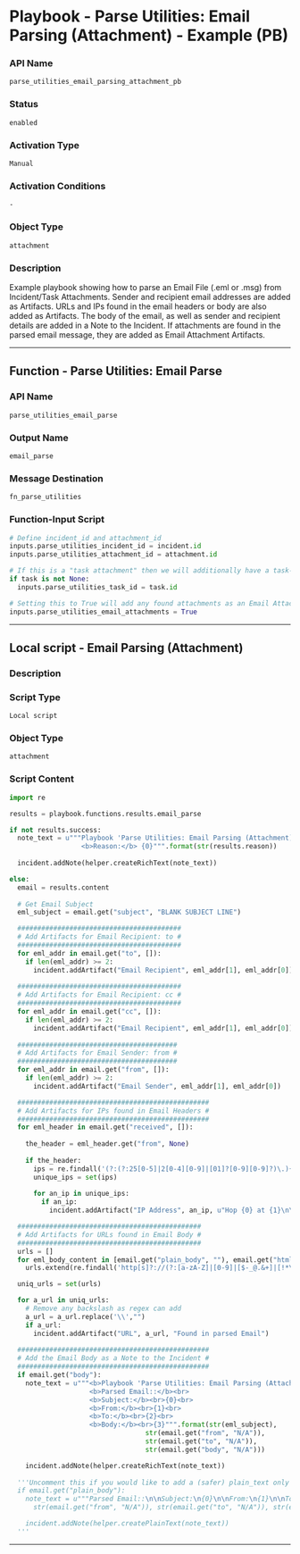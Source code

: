 <!--
    DO NOT MANUALLY EDIT THIS FILE
    THIS FILE IS AUTOMATICALLY GENERATED WITH resilient-sdk codegen
    Generated with resilient-sdk v51.0.0.1.486
-->

# Playbook - Parse Utilities: Email Parsing (Attachment) - Example (PB)

### API Name
`parse_utilities_email_parsing_attachment_pb`

### Status
`enabled`

### Activation Type
`Manual`

### Activation Conditions
`-`

### Object Type
`attachment`

### Description
Example playbook showing how to parse an Email File (.eml or .msg) from Incident/Task Attachments. Sender and recipient email addresses are added as Artifacts. URLs and IPs found in the email headers or body are also added as Artifacts. The body of the email, as well as sender and recipient details are added in a Note to the Incident. If attachments are found in the parsed email message, they are added as Email Attachment Artifacts.


---
## Function - Parse Utilities: Email Parse

### API Name
`parse_utilities_email_parse`

### Output Name
`email_parse`

### Message Destination
`fn_parse_utilities`

### Function-Input Script
```python
# Define incident_id and attachment_id
inputs.parse_utilities_incident_id = incident.id
inputs.parse_utilities_attachment_id = attachment.id

# If this is a "task attachment" then we will additionally have a task-id
if task is not None:
  inputs.parse_utilities_task_id = task.id

# Setting this to True will add any found attachments as an Email Attachment Artifact
inputs.parse_utilities_email_attachments = True
```

---

## Local script - Email Parsing (Attachment)

### Description


### Script Type
`Local script`

### Object Type
`attachment`

### Script Content
```python
import re

results = playbook.functions.results.email_parse

if not results.success:
  note_text = u"""Playbook 'Parse Utilities: Email Parsing (Attachment) - Example (PB)' Failed<br>
                  <b>Reason:</b> {0}""".format(str(results.reason))
  
  incident.addNote(helper.createRichText(note_text))

else:
  email = results.content
  
  # Get Email Subject
  eml_subject = email.get("subject", "BLANK SUBJECT LINE")

  #########################################
  # Add Artifacts for Email Recipient: to #
  #########################################
  for eml_addr in email.get("to", []):
    if len(eml_addr) >= 2:
      incident.addArtifact("Email Recipient", eml_addr[1], eml_addr[0])
  
  #########################################
  # Add Artifacts for Email Recipient: cc #
  #########################################
  for eml_addr in email.get("cc", []):
    if len(eml_addr) >= 2:
      incident.addArtifact("Email Recipient", eml_addr[1], eml_addr[0])
  
  ########################################
  # Add Artifacts for Email Sender: from #
  ########################################
  for eml_addr in email.get("from", []):
    if len(eml_addr) >= 2:
      incident.addArtifact("Email Sender", eml_addr[1], eml_addr[0])

  ################################################
  # Add Artifacts for IPs found in Email Headers #
  ################################################
  for eml_header in email.get("received", []):
    
    the_header = eml_header.get("from", None)
    
    if the_header:
      ips = re.findall('(?:(?:25[0-5]|2[0-4][0-9]|[01]?[0-9][0-9]?)\.){3}(?:25[0-5]|2[0-4][0-9]|[01]?[0-9][0-9]?)', the_header)
      unique_ips = set(ips)
  
      for an_ip in unique_ips:
        if an_ip:
          incident.addArtifact("IP Address", an_ip, u"Hop {0} at {1}\n\nHeader: {2}".format(eml_header.get("hop", ""), eml_header.get("date_utc", ""), the_header))

  ##############################################
  # Add Artifacts for URLs found in Email Body #
  ##############################################
  urls = []
  for eml_body_content in [email.get("plain_body", ""), email.get("html_body", "")]:
    urls.extend(re.findall('http[s]?://(?:[a-zA-Z]|[0-9]|[$-_@.&+]|[!*\(\),]|(?:%[0-9a-fA-F][0-9a-fA-F]))+', eml_body_content))

  uniq_urls = set(urls)

  for a_url in uniq_urls:
    # Remove any backslash as regex can add
    a_url = a_url.replace('\\',"")
    if a_url:
      incident.addArtifact("URL", a_url, "Found in parsed Email")
  
  ################################################
  # Add the Email Body as a Note to the Incident #
  ################################################
  if email.get("body"):
    note_text = u"""<b>Playbook 'Parse Utilities: Email Parsing (Attachment) - Example (PB)' results</b><br>
                    <b>Parsed Email::</b><br>
                    <b>Subject:</b><br>{0}<br>
                    <b>From:</b><br>{1}<br>
                    <b>To:</b><br>{2}<br>
                    <b>Body:</b><br>{3}""".format(str(eml_subject),
                                  str(email.get("from", "N/A")),
                                  str(email.get("to", "N/A")), 
                                  str(email.get("body", "N/A")))

    incident.addNote(helper.createRichText(note_text))
  
  '''Uncomment this if you would like to add a (safer) plain_text only Note
  if email.get("plain_body"):
    note_text = u"""Parsed Email::\n\nSubject:\n{0}\n\nFrom:\n{1}\n\nTo:\n{2}\n\nBody:\n{3}""".format(str(eml_subject),
      str(email.get("from", "N/A")), str(email.get("to", "N/A")), str(email.get("body", "N/A")))

    incident.addNote(helper.createPlainText(note_text))
  '''
```

---

